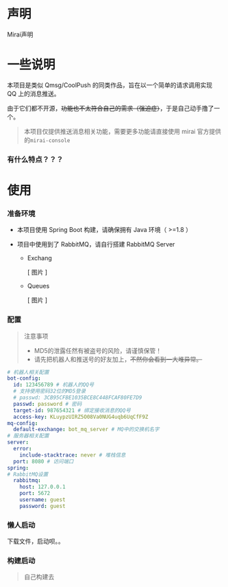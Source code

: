 # 声明

Mirai声明

# 一些说明

本项目是类似 Qmsg/CoolPush 的同类作品，旨在以一个简单的请求调用实现 QQ 上的消息推送。

由于它们都不开源，~~功能也不太符合自己的需求（强迫症）~~，于是自己动手撸了一个。

> 本项目仅提供推送消息相关功能，需要更多功能请直接使用 mirai 官方提供的`mirai-console`

### 有什么特点？？？

# 使用

### 准备环境

- 本项目使用 Spring Boot 构建，请确保拥有 Java 环境（ >=1.8 ）

- 项目中使用到了 RabbitMQ，请自行搭建 RabbitMQ Server

  - Exchang

    [ 图片 ]

  - Queues

    [ 图片 ]

### 配置

> 注意事项
>
> - MD5的泄露任然有被盗号的风险，请谨慎保管！
> - 请先把机器人和推送号的好友加上，~~不然你会看到一大堆异常。~~

```yml
# 机器人相关配置
bot-config:
  id: 123456789 # 机器人的QQ号
  # 支持使用密码32位的MD5登录
  # passwd: 3CB95CFBE1035BCE8C448FCAF80FE7D9
  passwd: password # 密码
  target-id: 987654321 # 绑定接收消息的QQ号
  access-key: KLuypzUIRZ5O08Va0NUG4uqb6UqCfF9Z
mq-config:
  default-exchange: bot_mq_server # MQ中的交换机名字
# 服务器相关配置
server:
  error:
    include-stacktrace: never # 堆栈信息
  port: 8080 # 访问端口
spring:
# RabbitMQ设置
  rabbitmq:
    host: 127.0.0.1
    port: 5672
    username: guest
    password: guest
```

### 懒人启动

下载文件，启动呗。。

### 构建启动

> 自己构建去